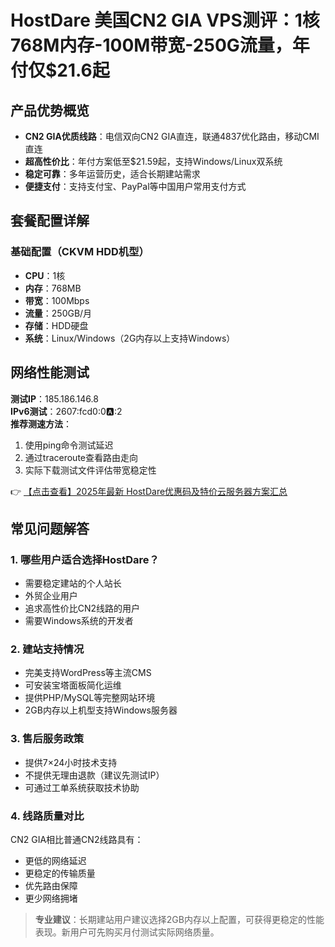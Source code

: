 # HostDare 美国CN2 GIA VPS测评：1核768M内存-100M带宽-250G流量，年付仅$21.6起

## 产品优势概览
- **CN2 GIA优质线路**：电信双向CN2 GIA直连，联通4837优化路由，移动CMI直连
- **超高性价比**：年付方案低至$21.59起，支持Windows/Linux双系统
- **稳定可靠**：多年运营历史，适合长期建站需求
- **便捷支付**：支持支付宝、PayPal等中国用户常用支付方式

## 套餐配置详解
### 基础配置（CKVM HDD机型）
- **CPU**：1核
- **内存**：768MB
- **带宽**：100Mbps
- **流量**：250GB/月
- **存储**：HDD硬盘
- **系统**：Linux/Windows（2G内存以上支持Windows）

## 网络性能测试
**测试IP**：185.186.146.8  
**IPv6测试**：2607:fcd0:0:a::2  
**推荐测速方法**：
1. 使用ping命令测试延迟
2. 通过traceroute查看路由走向
3. 实际下载测试文件评估带宽稳定性

👉 [【点击查看】2025年最新 HostDare优惠码及特价云服务器方案汇总](https://bit.ly/hostdare)

## 常见问题解答
### 1. 哪些用户适合选择HostDare？
- 需要稳定建站的个人站长
- 外贸企业用户
- 追求高性价比CN2线路的用户
- 需要Windows系统的开发者

### 2. 建站支持情况
- 完美支持WordPress等主流CMS
- 可安装宝塔面板简化运维
- 提供PHP/MySQL等完整网站环境
- 2GB内存以上机型支持Windows服务器

### 3. 售后服务政策
- 提供7×24小时技术支持
- 不提供无理由退款（建议先测试IP）
- 可通过工单系统获取技术协助

### 4. 线路质量对比
CN2 GIA相比普通CN2线路具有：
- 更低的网络延迟
- 更稳定的传输质量
- 优先路由保障
- 更少网络拥堵

> **专业建议**：长期建站用户建议选择2GB内存以上配置，可获得更稳定的性能表现。新用户可先购买月付测试实际网络质量。